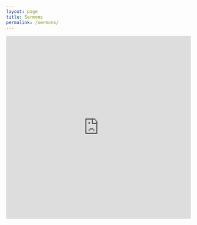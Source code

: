 ```yaml
---
layout: page
title: Sermons
permalink: /sermons/
---
```


<iframe src="https://castbox.fm/app/castbox/player/id5243618?v=8.22.11&autoplay=0" frameborder="0" width="100%" height="500"></iframe>
